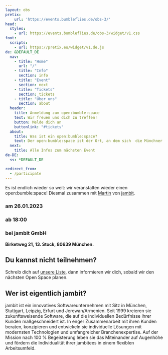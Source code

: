 ```yaml
---
layout: obs
pretix:
    url: 'https://events.bumbleflies.de/obs-3/'
head:
  styles:
    - url: https://events.bumbleflies.de/obs-3/widget/v1.css
foot:  
  scripts:
    - url: https://pretix.eu/widget/v1.de.js
de: &DEFAULT_DE
  nav:
    - title: "Home"
      url: "/"
    - title: "Info"
      section: info
    - title: "Event"
      section: next
    - title: "Tickets"
      section: tickets
    - title: "Über uns"
      section: about
  header:
    title: Anmeldung zum open:bumble:space
    text: Wir freuen uns dich zu treffen!
    button: Melde dich an
    buttonlink: "#tickets"
  about:
    title: Was ist ein open:bumble:space?
    text: Der open:bumble:space ist der Ort, an dem sich  die Münchner User Group zum Thema 'Agile' versammelt. Wir treffen uns alle zwei Monate zu einem Open Space. Wir wissen, dass Agilität auf ständigem Lernen basiert. Wir glauben, dass wir besser und schneller lernen, wenn wir unsere Erfahrungen miteinander austauschen, in einem ungezwungenen Rahmen, kein Vortrag sondern AdHoc.
  next:
    title: Alle Infos zum nächsten Event
de-DE:
  <<: *DEFAULT_DE

redirect_from:
  - /participate
---
```


Es ist endlich wieder so weit: wir veranstalten wieder einen open:bumble:space!
Diesmal zusammen mit [Martin](https://www.linkedin.com/in/martin-aigner-865064193/) von [jambit](https://www.jambit.com/).

### am 26.01.2023
### ab 18:00
### bei jambit GmbH
**Birketweg 21, 13. Stock, 80639 München.**

## Du kannst nicht teilnehmen?
Schreib dich auf [unsere Liste](/stayintheloop), dann informieren wir dich, sobald wir den nächsten Open Space planen.

## Wer ist eigentlich jambit?
jambit ist ein innovatives Softwareunternehmen mit Sitz in München, Stuttgart, Leipzig, Erfurt und Jerewan/Armenien. Seit 1999 kreieren sie zukunftsweisende Software, die auf die individuellen Bedürfnisse ihrer Kunden maßgeschneidert ist. In enger Zusammenarbeit mit ihren Kunden beraten, konzipieren und entwickeln sie individuelle Lösungen mit modernsten Technologien und umfangreicher Branchenexpertise.
Auf der Mission nach 100 % Begeisterung leben sie das Miteinander auf Augenhöhe und fördern die Individualität ihrer jambitees in einem flexiblen Arbeitsumfeld.

